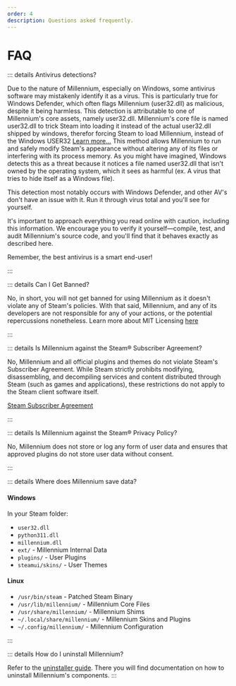 ```yaml
---
order: 4
description: Questions asked frequently.
---
```


# FAQ

::: details Antivirus detections?

Due to the nature of Millennium, especially on Windows, some antivirus software may mistakenly identify it as a virus. This is particularly true for Windows Defender, which often flags Millennium (user32.dll) as malicious, despite it being harmless. This detection is attributable to one of Millennium's core assets, namely user32.dll. Millennium's core file is named user32.dll to trick Steam into loading it instead of the actual user32.dll shipped by windows, therefor forcing Steam to load Millennium, instead of the Windows USER32 [Learn more...](https://en.wikipedia.org/wiki/Microsoft_Windows_library_files) This method allows Millennium to run and safely modify Steam's appearance without altering any of its files or interfering with its process memory. As you might have imagined, Windows detects this as a threat because it notices a file named user32.dll that isn't owned by the operating system, which it sees as harmful (ex. A virus that tries to hide itself as a Windows file).

This detection most notably occurs with Windows Defender, and other AV's don't have an issue with it. Run it through virus total and you'll see for yourself.

It's important to approach everything you read online with caution, including this information. We encourage you to verify it yourself—compile, test, and audit Millennium's source code, and you'll find that it behaves exactly as described here.

Remember, the best antivirus is a smart end-user!

:::

::: details Can I Get Banned?

No, in short, you will not get banned for using Millennium as it doesn't violate any of Steam's policies. With that said, Millennium, and any of its developers are not responsible for any of your actions, or the potential repercussions nonetheless. Learn more about MIT Licensing [here](https://github.com/SteamClientHomebrew/Millennium/blob/main/LICENSE)

:::

::: details Is Millennium against the Steam® Subscriber Agreement?

No, Millennium and all official plugins and themes do not violate Steam's Subscriber Agreement. While Steam strictly prohibits modifying, disassembling, and decompiling services and content distributed through Steam (such as games and applications), these restrictions do not apply to the Steam client software itself.

[Steam Subscriber Agreement](https://store.steampowered.com/subscriber_agreement/)

:::

::: details Is Millennium against the Steam® Privacy Policy?

No, Millennium does not store or log any form of user data and ensures that approved plugins do not store user data without consent.

:::

::: details Where does Millennium save data?

#### Windows

In your Steam folder:

-   `user32.dll`
-   `python311.dll`
-   `millennium.dll`
-   `ext/` - Millennium Internal Data
-   `plugins/` - User Plugins
-   `steamui/skins/` - User Themes

#### Linux

-   `/usr/bin/steam` - Patched Steam Binary
-   `/usr/lib/millennium/` - Millennium Core Files
-   `/usr/share/millennium/` - Millennium Shims
-   `~/.local/share/millennium/` - Millennium Skins and Plugins
-   `~/.config/millennium/` - Millennium Configuration

:::

::: details How do I uninstall Millennium?

Refer to the [uninstaller guide](../parting-ways/uninstall.md). There you will find documentation on how to uninstall Millennium's components.
:::
